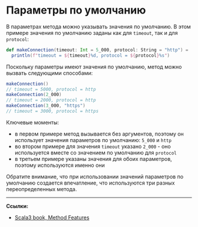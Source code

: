 # Параметры по умолчанию

В параметрах метода можно указывать значения по умолчанию. 
В этом примере значения по умолчанию заданы как для `timeout`, так и для `protocol`:

```scala
def makeConnection(timeout: Int = 5_000, protocol: String = "http") =
  println(f"timeout = ${timeout}%d, protocol = ${protocol}%s")
```

Поскольку параметры имеют значения по умолчанию, метод можно вызвать следующими способами:

```scala
makeConnection()                
// timeout = 5000, protocol = http                
makeConnection(2_000)          
// timeout = 2000, protocol = http          
makeConnection(3_000, "https")
// timeout = 3000, protocol = https
```

Ключевые моменты:

- в первом примере метод вызывается без аргументов, 
поэтому он использует значения параметров по умолчанию: `5_000` и `http`
- во втором примере для значения `timeout` указано `2_000` -
оно используется вместе со значением по умолчанию для `protocol`
- в третьем примере указаны значения для обоих параметров, поэтому используются именно они

Обратите внимание, что при использовании значений параметров по умолчанию создается впечатление, 
что используются три разных переопределенных метода.


---

**Ссылки:**

- [Scala3 book, Method Features](https://docs.scala-lang.org/scala3/book/methods-most.html)
